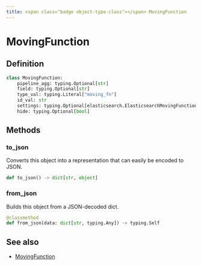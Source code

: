 ```yaml
---
title: <span class="badge object-type-class"></span> MovingFunction
---
```

# <span class="badge object-type-class"></span> MovingFunction

## Definition

```python
class MovingFunction:
    pipeline_agg: typing.Optional[str]
    field: typing.Optional[str]
    type_val: typing.Literal["moving_fn"]
    id_val: str
    settings: typing.Optional[elasticsearch.ElasticsearchMovingFunctionSettings]
    hide: typing.Optional[bool]
```
## Methods

### <span class="badge object-method"></span> to_json

Converts this object into a representation that can easily be encoded to JSON.

```python
def to_json() -> dict[str, object]
```

### <span class="badge object-method"></span> from_json

Builds this object from a JSON-decoded dict.

```python
@classmethod
def from_json(data: dict[str, typing.Any]) -> typing.Self
```

## See also

 * <span class="badge builder"></span> [MovingFunction](./builder-MovingFunction.md)
